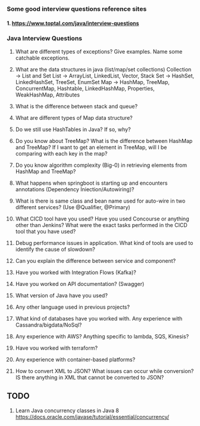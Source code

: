 ### Some good interview questions reference sites
#### 1. https://www.toptal.com/java/interview-questions

### Java Interview Questions
1. What are different types of exceptions? Give examples. Name some catchable exceptions.
2. What are the data structures in java (list/map/set collections)
   Collection -> List and Set
   List -> ArrayList, LinkedList, Vector, Stack
   Set -> HashSet, LinkedHashSet, TreeSet, EnumSet
   Map -> HashMap, TreeMap, ConcurrentMap, Hashtable, LinkedHashMap, Properties, WeakHashMap, Attributes
   
4. What is the difference between stack and queue?
5. What are different types of Map data structure?
6. Do we still use HashTables in Java? If so, why?
7. Do you know about TreeMap? What is the difference between HashMap and TreeMap? If I want to get an element in TreeMap, will I be comparing with each key in the map?
8. Do you know algorithm complexity (Big-0) in retrieving elements from HashMap and TreeMap?
9. What happens when springboot is starting up and encounters annotations (Dependency
Iniection/Autowiring)?
10. What is there is same class and bean name used for auto-wire in two different services? (Use @Qualifier, @Primary)
11. What CICD tool have you used? Have you used Concourse or anything other than Jenkins? What were the exact tasks performed in the CICD tool that you have used?
12. Debug performance issues in application. What kind of tools are used to identify the cause of slowdown?
13. Can you explain the difference between service and component?
14. Have you worked with Integration Flows (Kafka)?
15. Have you worked on API documentation? (Swagger)
16. What version of Java have you used?
17. Any other language used in previous projects?
18. What kind of databases have you worked with. Any experience with Cassandra/bigdata/NoSql?
19. Any experience with AWS? Anything specific to lambda, SQS, Kinesis?
20. Have vou worked with terraform?
21. Any experience with container-based platforms?
22. How to convert XML to JSON? What issues can occur while conversion? IS there anything in XML that cannot be converted to JSON?


## TODO
1. Learn Java concurrency classes in Java 8 https://docs.oracle.com/javase/tutorial/essential/concurrency/

